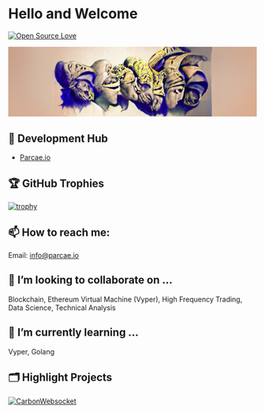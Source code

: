 # Hello and Welcome

[![Open Source Love](https://badges.frapsoft.com/os/v1/open-source.svg?v=102)](https://github.com/ellerbrock/open-source-badge/)

![](https://github.com/c1im4cu5/c1im4cu5/blob/main/godsCollectionBanner.png)

## 📝 Development Hub

- [Parcae.io](https://parcae.io)


<!-- ## &#x1f4c8; GitHub Stats

<a href="https://github.com/c1im4cu5/c1im4cu5">
  <img align="center" src="https://github-readme-stats.vercel.app/api/top-langs/?username=c1im4cu5&hide=c%2B%2B,c,matlab,assembly&title_color=6aa6f8&text_color=8a919a&icon_color=6aa6f8&bg_color=22272e" alt="C1im4cu5's GitHub Stats" />
</a>

<a href="https://github.com/c1im4cu5/c1im4cu5">
  <img align="center" src="https://github-readme-stats.vercel.app/api?username=c1im4cu5&show_icons=true&line_height=27&count_private=true&title_color=6aa6f8&text_color=8a919a&icon_color=6aa6f8&bg_color=22272e" alt="C1im4cu5's GitHub Stats" />
</a> -->

## 🏆 GitHub Trophies

[![trophy](https://github-profile-trophy.vercel.app/?username=c1im4cu5)](https://github.com/ryo-ma/github-profile-trophy)


## 📫 How to reach me:
Email: info@parcae.io

## 👯 I’m looking to collaborate on ...
Blockchain, Ethereum Virtual Machine (Vyper), High Frequency Trading, Data Science, Technical Analysis

## 🌱 I’m currently learning ...
Vyper, Golang

## 🗂️ Highlight Projects

<a href="https://github.com/c1im4cu5/Carbon-Websocket">
  <img align="center" src="https://github-readme-stats.vercel.app/api/pin/?username=c1im4cu5&repo=CarbonWebsocket&show_icons=true&line_height=27&title_color=6aa6f8&text_color=8a919a&icon_color=6aa6f8&bg_color=22272e" alt="CarbonWebsocket" />
</a>
